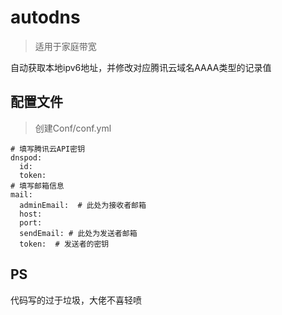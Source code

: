 # autodns
> 适用于家庭带宽 

自动获取本地ipv6地址，并修改对应腾讯云域名AAAA类型的记录值

## 配置文件
> 创建Conf/conf.yml

```shell
# 填写腾讯云API密钥
dnspod:
  id: 
  token: 
# 填写邮箱信息
mail:
  adminEmail:  # 此处为接收者邮箱
  host: 
  port: 
  sendEmail: # 此处为发送者邮箱
  token:  # 发送者的密钥
```

## PS
代码写的过于垃圾，大佬不喜轻喷